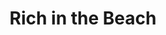 ---
title: Rich in the Beach
category: paintings
series: beppu
year: 2013
image: rich-beach.JPG
size: 
materials: acrylic on canvas
---
